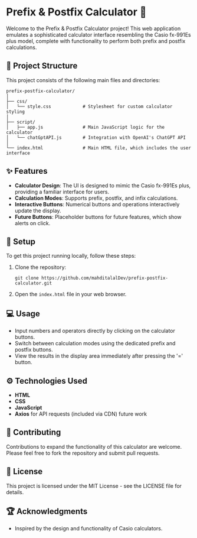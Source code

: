 # Prefix & Postfix Calculator :abacus:

Welcome to the Prefix & Postfix Calculator project! This web application emulates a sophisticated calculator interface resembling the Casio fx-991Es plus model, complete with functionality to perform both prefix and postfix calculations.

## :file_folder: Project Structure

This project consists of the following main files and directories:

```
prefix-postfix-calculator/
│
├── css/
│   └── style.css            # Stylesheet for custom calculator styling
│
├── script/
│   ├── app.js               # Main JavaScript logic for the calculator
│   └── chatGptAPI.js        # Integration with OpenAI's ChatGPT API
│
└── index.html               # Main HTML file, which includes the user interface
```

## :sparkles: Features

- **Calculator Design**: The UI is designed to mimic the Casio fx-991Es plus, providing a familiar interface for users.
- **Calculation Modes**: Supports prefix, postfix, and infix calculations.
- **Interactive Buttons**: Numerical buttons and operations interactively update the display.
- **Future Buttons**: Placeholder buttons for future features, which show alerts on click.

## :wrench: Setup

To get this project running locally, follow these steps:

1. Clone the repository:
   ```
   git clone https://github.com/mahditalalDev/prefix-postfix-calculator.git 
   ```
2. Open the `index.html` file in your web browser.

## :computer: Usage

- Input numbers and operators directly by clicking on the calculator buttons.
- Switch between calculation modes using the dedicated prefix and postfix buttons.
- View the results in the display area immediately after pressing the '=' button.

## :gear: Technologies Used

- **HTML**
- **CSS**
- **JavaScript**
- **Axios** for API requests (included via CDN) future work

## :handshake: Contributing

Contributions to expand the functionality of this calculator are welcome. Please feel free to fork the repository and submit pull requests.

## :memo: License

This project is licensed under the MIT License - see the LICENSE file for details.

## :trophy: Acknowledgments

- Inspired by the design and functionality of Casio calculators.
